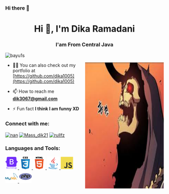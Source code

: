 ### Hi there 👋
<h1 align="center">Hi 👋, I'm Dika Ramadani</h1>
<h3 align="center"> I'am From Central Java</h3>

<p align="left"> <img src="https://komarev.com/ghpvc/?username=bayu1s&label=Profile%20views&color=129e00&style=plastic" alt="bayu1s" /> </p>
<img align="right" alt="Coding" width="250" height="400" src="images.jpeg">

- 👨‍💻 You can also check out my portfolio at [https://github.com/dika1005](https://github.com/dika1005)

- 📫 How to reach me **dik3067@gmail.com**

- ⚡ Fun fact **I think I am funny XD**

<h3 align="left">Connect with me:</h3>
<p align="left">

<a href="undefined" target="blank"><img align="center" src="https://cdn.jsdelivr.net/npm/simple-icons@3.0.1/icons/linkedin.svg" alt="nan" height="30" width="40" /></a>
<a href="https://www.instagram.com/mas_dikk21/" target="blank"><img align="center" src="https://cdn.jsdelivr.net/npm/simple-icons@3.0.1/icons/instagram.svg" alt="Mass_dik21" height="30" width="40" /></a>
<a href="https://www.facebook.com/profile.php?id=100087939921684" target="blank"><img align="center" src="https://cdn.jsdelivr.net/npm/simple-icons@3.0.1/icons/facebook.svg" alt="rullfz" height="30" width="40" /></a>

</p>

<h3 align="left">Languages and Tools:</h3>
<p align="left"> <a href="https://getbootstrap.com" target="_blank" rel="noreferrer"> <img src="https://raw.githubusercontent.com/devicons/devicon/master/icons/bootstrap/bootstrap-plain-wordmark.svg" alt="bootstrap" width="40" height="40"/> </a> <a href="https://www.w3schools.com/css/" target="_blank" rel="noreferrer"> <img src="https://raw.githubusercontent.com/devicons/devicon/master/icons/css3/css3-original-wordmark.svg" alt="css3" width="40" height="40"/> </a> <a href="https://www.w3.org/html/" target="_blank" rel="noreferrer"> <img src="https://raw.githubusercontent.com/devicons/devicon/master/icons/html5/html5-original-wordmark.svg" alt="html5" width="40" height="40"/> </a> <a href="https://www.java.com" target="_blank" rel="noreferrer"> <img src="https://raw.githubusercontent.com/devicons/devicon/master/icons/java/java-original.svg" alt="java" width="40" height="40"/> </a> <a href="https://developer.mozilla.org/en-US/docs/Web/JavaScript" target="_blank" rel="noreferrer"> <img src="https://raw.githubusercontent.com/devicons/devicon/master/icons/javascript/javascript-original.svg" alt="javascript" width="40" height="40"/> </a> <a href="https://www.mysql.com/" target="_blank" rel="noreferrer"> <img src="https://raw.githubusercontent.com/devicons/devicon/master/icons/mysql/mysql-original-wordmark.svg" alt="mysql" width="40" height="40"/> </a> <a href="https://www.php.net" target="_blank" rel="noreferrer"> <img src="https://raw.githubusercontent.com/devicons/devicon/master/icons/php/php-original.svg" alt="php" width="40" height="40"/> </a> </p>
